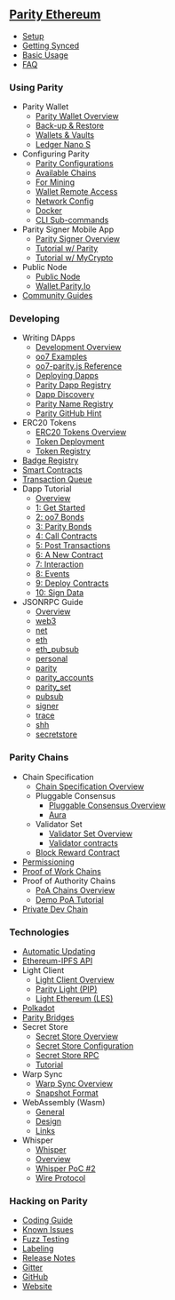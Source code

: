 ## [Parity Ethereum](/)
- [Setup](Setup)
- [Getting Synced](Getting-Synced)
- [Basic Usage](Basic-Usage)
- [FAQ](FAQ)

### Using Parity
- Parity Wallet
  - [Parity Wallet Overview](Parity-Wallet)
  - [Back-up & Restore](Backing-up-&-Restoring)
  - [Wallets & Vaults](Accounts%2C-Wallets%2C-Vaults)
  - [Ledger Nano S](Ledger-Nano-S)
- Configuring Parity
  - [Parity Configurations](Configuring-Parity)
  - [Available Chains](Chain-specification)
  - [For Mining](Mining)
  - [Wallet Remote Access](Wallet-Remote-Access)
  - [Network Config](Network-Configuration)
  - [Docker](Docker)
  - [CLI Sub-commands](CLI-Sub-commands)
- Parity Signer Mobile App
  - [Parity Signer Overview](Parity-Signer-Mobile-App)
  - [Tutorial w/ Parity](Parity-Signer-Mobile-App-Parity-Wallet-tutorial)
  - [Tutorial w/ MyCrypto](Parity-Signer-Mobile-App-MyCrypto-tutorial)
- Public Node
  - [Public Node](Public-Node)
  - [Wallet.Parity.Io](Wallet.Parity.Io)
- [Community Guides](Community-Guides)

### Developing
- Writing DApps
  - [Development Overview](Development-Overview)
  - [oo7 Examples](oo7-Parity-Examples)
  - [oo7-parity.js Reference](oo7-Parity-Reference)
  - [Deploying Dapps](Deploying-Dapps-to-Parity-Wallet)
  - [Parity Dapp Registry](Parity-dapp-registry)
  - [Dapp Discovery](Register-your-DAPP-for-discovery)
  - [Parity Name Registry](Parity-name-registry)
  - [Parity GitHub Hint](Parity-Github-Hint)
- ERC20 Tokens
  - [ERC20 Tokens Overview](Tokens)
  - [Token Deployment](Token-Deployment)
  - [Token Registry](Token-Registry)
- [Badge Registry](Badge-Registry)
- [Smart Contracts](Smart-Contracts)
- [Transaction Queue](Transactions-Queue)
- Dapp Tutorial
  - [Overview](Dapp-Tutorial)
  - [1: Get Started](Tutorial-Part-1)
  - [2: oo7 Bonds](Tutorial-Part-2)
  - [3: Parity Bonds](Tutorial-Part-3)
  - [4: Call Contracts](Tutorial-Part-4)
  - [5: Post Transactions](Tutorial-Part-5)
  - [6: A New Contract](Tutorial-Part-6)
  - [7: Interaction](Tutorial-Part-7)
  - [8: Events](Tutorial-Part-8)
  - [9: Deploy Contracts](Tutorial-Part-9)
  - [10: Sign Data](Tutorial-Part-10)
- JSONRPC Guide
  - [Overview](JSONRPC)
  - [web3](JSONRPC-web3-module)
  - [net](JSONRPC-net-module)
  - [eth](JSONRPC-eth-module)
  - [eth_pubsub](JSONRPC-Eth-Pub-Sub-Module)
  - [personal](JSONRPC-personal-module)
  - [parity](JSONRPC-parity-module)
  - [parity_accounts](JSONRPC-parity_accounts-module)
  - [parity_set](JSONRPC-parity_set-module)
  - [pubsub](JSONRPC-Parity-Pub-Sub-module)
  - [signer](JSONRPC-signer-module)
  - [trace](JSONRPC-trace-module)
  - [shh](JSONRPC-shh-Module)
  - [secretstore](JSONRPC-secretstore-module)

### Parity Chains
- Chain Specification
  - [Chain Specification Overview](Chain-specification)
  - Pluggable Consensus
    - [Pluggable Consensus Overview](Pluggable-Consensus)
    - [Aura](Aura)
  - Validator Set
    - [Validator Set Overview](Validator-Set)
    - [Validator contracts](Validator-contracts)
  - [Block Reward Contract](Block-Reward-Contract)
- [Permissioning](Permissioning)
- [Proof of Work Chains](Proof-of-Work-Chains)
- Proof of Authority Chains
  - [PoA Chains Overview](Proof-of-Authority-Chains)
  - [Demo PoA Tutorial](Demo-PoA-tutorial)
- [Private Dev Chain](Private-development-chain)

### Technologies
- [Automatic Updating](Automatic-Updating)
- [Ethereum-IPFS API](IPFS)
- Light Client
  - [Light Client Overview](Light-Client)
  - [Parity Light (PIP)](The-Parity-Light-Protocol-(PIP))
  - [Light Ethereum (LES)](Light-Ethereum-Subprotocol-(LES))
- [Polkadot](https://github.com/w3f/polkadot-overview) <i class="fa fa-external-link"></i>
- [Parity Bridges](Bridge)
- Secret Store
  - [Secret Store Overview](Secret-Store)
  - [Secret Store Configuration](Secret-Store-Configuration)
  - [Secret Store RPC](JSONRPC-secretstore-module)
  - [Tutorial](Secret-Store-Tutorial-overview)
- Warp Sync
  - [Warp Sync Overview](Warp-Sync)
  - [Snapshot Format](Warp-Sync-Snapshot-Format)
- WebAssembly (Wasm)
  - [General](WebAssembly-Home)
  - [Design](WebAssembly-Design)
  - [Links](WebAssembly-Links)
- Whisper
  - [Whisper](Whisper)
  - [Overview](Whisper-Overview)
  - [Whisper PoC #2](Whisper-PoC-2)
  - [Wire Protocol](Whisper-PoC-2-Wire-Protocol)

### Hacking on Parity
- [Coding Guide](Coding-guide)
- [Known Issues](Known-Issues-Priorities)
- [Fuzz Testing](Fuzz-Testing)
- [Labeling](Labelling)
- [Release Notes](https://github.com/paritytech/parity/blob/master/CHANGELOG.md) <i class="fa fa-external-link"></i>
- [Gitter](https://gitter.im/ethcore/parity) <i class="fa fa-external-link"></i>
- [GitHub](https://github.com/paritytech/parity) <i class="fa fa-external-link"></i>
- [Website](https://parity.io) <i class="fa fa-external-link"></i>
